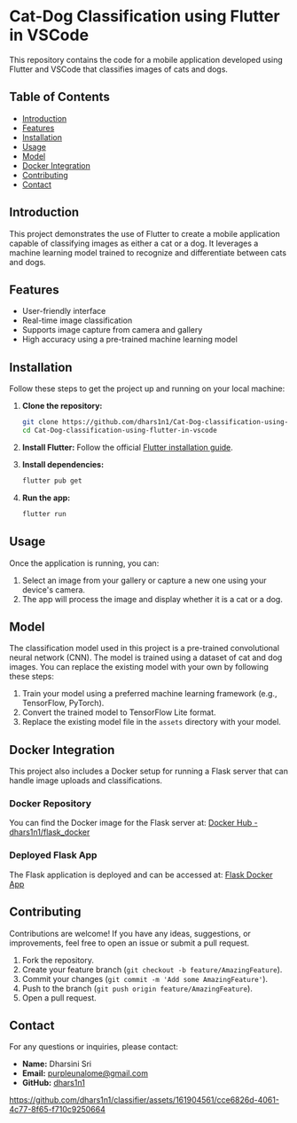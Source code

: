 # Cat-Dog Classification using Flutter in VSCode

This repository contains the code for a mobile application developed using Flutter and VSCode that classifies images of cats and dogs. 

## Table of Contents
- [Introduction](#introduction)
- [Features](#features)
- [Installation](#installation)
- [Usage](#usage)
- [Model](#model)
- [Docker Integration](#docker-integration)
- [Contributing](#contributing)
- [Contact](#contact)

## Introduction

This project demonstrates the use of Flutter to create a mobile application capable of classifying images as either a cat or a dog. It leverages a machine learning model trained to recognize and differentiate between cats and dogs.

## Features

- User-friendly interface
- Real-time image classification
- Supports image capture from camera and gallery
- High accuracy using a pre-trained machine learning model

## Installation

Follow these steps to get the project up and running on your local machine:

1. **Clone the repository:**
    ```bash
    git clone https://github.com/dhars1n1/Cat-Dog-classification-using-flutter-in-vscode.git
    cd Cat-Dog-classification-using-flutter-in-vscode
    ```

2. **Install Flutter:**
    Follow the official [Flutter installation guide](https://flutter.dev/docs/get-started/install).

3. **Install dependencies:**
    ```bash
    flutter pub get
    ```

4. **Run the app:**
    ```bash
    flutter run
    ```

## Usage

Once the application is running, you can:

1. Select an image from your gallery or capture a new one using your device's camera.
2. The app will process the image and display whether it is a cat or a dog.

## Model

The classification model used in this project is a pre-trained convolutional neural network (CNN). The model is trained using a dataset of cat and dog images. You can replace the existing model with your own by following these steps:

1. Train your model using a preferred machine learning framework (e.g., TensorFlow, PyTorch).
2. Convert the trained model to TensorFlow Lite format.
3. Replace the existing model file in the `assets` directory with your model.

## Docker Integration

This project also includes a Docker setup for running a Flask server that can handle image uploads and classifications.

### Docker Repository

You can find the Docker image for the Flask server at:
[Docker Hub - dhars1n1/flask_docker](https://hub.docker.com/repository/docker/dhars1n1/flask_docker/general)

### Deployed Flask App

The Flask application is deployed and can be accessed at:
[Flask Docker App](https://flask-docker-vz33dvwhnq-uc.a.run.app/upload)


## Contributing

Contributions are welcome! If you have any ideas, suggestions, or improvements, feel free to open an issue or submit a pull request.

1. Fork the repository.
2. Create your feature branch (`git checkout -b feature/AmazingFeature`).
3. Commit your changes (`git commit -m 'Add some AmazingFeature'`).
4. Push to the branch (`git push origin feature/AmazingFeature`).
5. Open a pull request.

## Contact

For any questions or inquiries, please contact:

- **Name:** Dharsini Sri
- **Email:** purpleunalome@gmail.com
- **GitHub:** [dhars1n1](https://github.com/dhars1n1)


https://github.com/dhars1n1/classifier/assets/161904561/cce6826d-4061-4c77-8f65-f710c9250664
